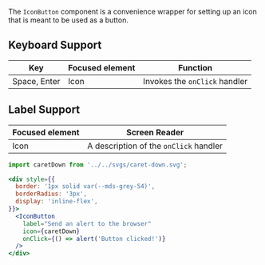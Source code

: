 The `IconButton` component is a convenience wrapper for setting up an icon that is meant to be used as a button.

## Keyboard Support

| Key | Focused element | Function |
| --- | --- | --- |
| Space, Enter | Icon | Invokes the `onClick` handler |

## Label Support

| Focused element | Screen Reader |
| --- | --- |
| Icon | A description of the `onClick` handler |

```jsx
import caretDown from '../../svgs/caret-down.svg';

<div style={{
  border: '1px solid var(--mds-grey-54)',
  borderRadius: '3px',
  display: 'inline-flex',
}}>
  <IconButton
    label="Send an alert to the browser"
    icon={caretDown}
    onClick={() => alert('Button clicked!')}
  />
</div>
```
